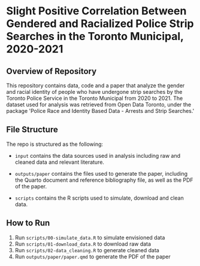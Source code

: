 # Slight Positive Correlation Between Gendered and Racialized Police Strip Searches in the Toronto Municipal, 2020-2021

## Overview of Repository

This repository contains data, code and a paper that analyze the gender and racial identity of people who have undergone strip searches by the Toronto Police Service in the Toronto Municipal from 2020 to 2021. The dataset used for analysis was retrieved from Open Data Toronto, under the package 'Police Race and Identity Based Data - Arrests and Strip Searches.' 

## File Structure

The repo is structured as the following:

-   `input` contains the data sources used in analysis including raw and cleaned data and relevant literature.

-   `outputs/paper` contains the files used to generate the paper, including the Quarto document and reference bibliography file, as well as the PDF of the paper.

-   `scripts` contains the R scripts used to simulate, download and clean data.

## How to Run

1.  Run `scripts/00-simulate_data.R` to simulate envisioned data
2.  Run `scripts/01-download_data.R` to download raw data
3.  Run `scripts/02-data_cleaning.R` to generate cleaned data
4.  Run `outputs/paper/paper.qmd` to generate the PDF of the paper
